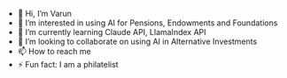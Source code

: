 - 👋 Hi, I’m Varun
- 👀 I’m interested in using AI for Pensions, Endowments and Foundations
- 🌱 I’m currently learning Claude API, LlamaIndex API 
- 💞️ I’m looking to collaborate on using AI in Alternative Investments
- 📫 How to reach me 
- ⚡ Fun fact: I am a philatelist

<!---
Bhaiyyu/Bhaiyyu is a ✨ special ✨ repository because its `README.md` (this file) appears on your GitHub profile.
You can click the Preview link to take a look at your changes.
--->
